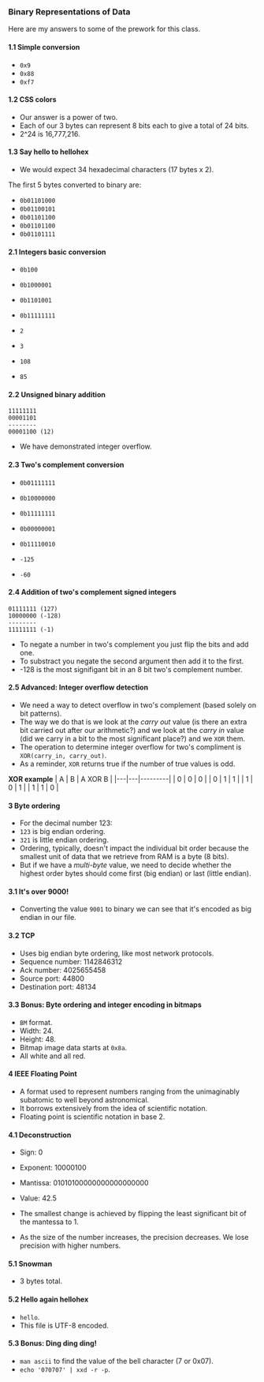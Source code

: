 ### Binary Representations of Data

Here are my answers to some of the prework for this class.

#### 1.1 Simple conversion
- `0x9`
- `0x88`
- `0xf7`

#### 1.2 CSS colors
- Our answer is a power of two.
- Each of our 3 bytes can represent 8 bits each to give a total of 24 bits.
- 2^24 is 16,777,216.

#### 1.3 Say hello to hellohex
- We would expect 34 hexadecimal characters (17 bytes x 2).

The first 5 bytes converted to binary are:
- `0b01101000`
- `0b01100101`
- `0b01101100`
- `0b01101100`
- `0b01101111`

#### 2.1 Integers basic conversion

- `0b100`
- `0b1000001`
- `0b1101001`
- `0b11111111`

- `2`
- `3`
- `108`
- `85`

#### 2.2 Unsigned binary addition
```
11111111
00001101
--------
00001100 (12)
```

- We have demonstrated integer overflow.

#### 2.3 Two's complement conversion
- `0b01111111`
- `0b10000000`
- `0b11111111`
- `0b00000001`
- `0b11110010`

- `-125`
- `-60`

#### 2.4 Addition of two's complement signed integers
```
01111111 (127)
10000000 (-128)
--------
11111111 (-1)
```

- To negate a number in two's complement you just flip the bits and add one.
- To substract you negate the second argument then add it to the first.
- -128 is the most signifigant bit in an 8 bit two's complement number.

#### 2.5 Advanced: Integer overflow detection
- We need a way to detect overflow in two's complement (based solely on bit patterns).
- The way we do that is we look at the _carry out_ value (is there an extra bit carried out after our arithmetic?) and we look at the _carry in_ value (did we carry in a bit to the most significant place?) and we `XOR` them.
- The operation to determine integer overflow for two's compliment is `XOR(carry_in, carry_out)`.
- As a reminder, `XOR` returns true if the number of true values is odd.

**XOR example**
| A | B | A XOR B |
|---|---|---------|
| 0 | 0 | 0       |
| 0 | 1 | 1       |
| 1 | 0 | 1       |
| 1 | 1 | 0       |

#### 3 Byte ordering
- For the decimal number 123:
- `123` is big endian ordering.
- `321` is little endian ordering.
- Ordering, typically, doesn't impact the individual bit order because the smallest unit of data that we retrieve from RAM is a byte (8 bits).
- But if we have a _multi-byte_ value, we need to decide whether the highest order bytes should come first (big endian) or last (little endian).

#### 3.1 It's over 9000!
- Converting the value `9001` to binary we can see that it's encoded as big endian in our file.

#### 3.2 TCP
- Uses big endian byte ordering, like most network protocols.
- Sequence number: 1142846312
- Ack number: 4025655458
- Source port: 44800
- Destination port: 48134

#### 3.3 Bonus: Byte ordering and integer encoding in bitmaps
- `BM` format.
- Width: 24.
- Height: 48.
- Bitmap image data starts at `0x8a`.
- All white and all red.

#### 4 IEEE Floating Point
- A format used to represent numbers ranging from the unimaginably subatomic to well beyond astronomical.
- It borrows extensively from the idea of scientific notation.
- Floating point is scientific notation in base 2.

#### 4.1 Deconstruction
- Sign: 0
- Exponent: 10000100
- Mantissa: 01010100000000000000000
- Value: 42.5

- The smallest change is achieved by flipping the least significant bit of the mantessa to 1.

- As the size of the number increases, the precision decreases. We lose precision with higher numbers.

#### 5.1 Snowman
- 3 bytes total.

#### 5.2 Hello again hellohex
- `hello`.
- This file is UTF-8 encoded.

#### 5.3 Bonus: Ding ding ding!
- `man ascii` to find the value of the bell character (7 or 0x07).
- `echo '070707' | xxd -r -p`.
